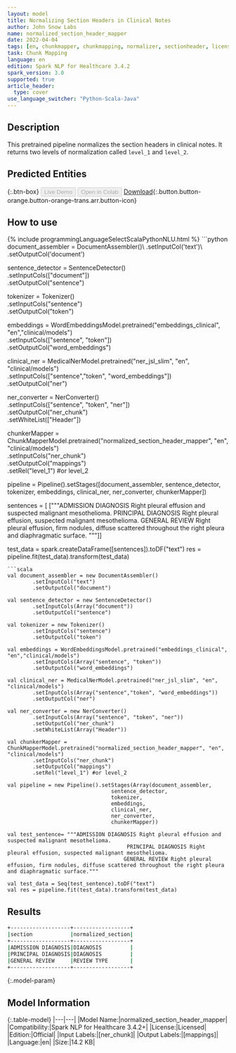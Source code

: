 ```yaml
---
layout: model
title: Normalizing Section Headers in Clinical Notes
author: John Snow Labs
name: normalized_section_header_mapper
date: 2022-04-04
tags: [en, chunkmapper, chunkmapping, normalizer, sectionheader, licensed]
task: Chunk Mapping
language: en
edition: Spark NLP for Healthcare 3.4.2
spark_version: 3.0
supported: true
article_header:
  type: cover
use_language_switcher: "Python-Scala-Java"
---
```


## Description

This pretrained pipeline normalizes the section headers in clinical notes. It returns two levels of normalization called `level_1` and `level_2`.

## Predicted Entities



{:.btn-box}
<button class="button button-orange" disabled>Live Demo</button>
<button class="button button-orange" disabled>Open in Colab</button>
[Download](https://s3.amazonaws.com/auxdata.johnsnowlabs.com/clinical/models/normalized_section_header_mapper_en_3.4.2_3.0_1649098646707.zip){:.button.button-orange.button-orange-trans.arr.button-icon}

## How to use



<div class="tabs-box" markdown="1">
{% include programmingLanguageSelectScalaPythonNLU.html %}
```python
document_assembler = DocumentAssembler()\
      .setInputCol('text')\
      .setOutputCol('document')

sentence_detector = SentenceDetector()\
      .setInputCols(["document"])\
      .setOutputCol("sentence")

tokenizer = Tokenizer()\
      .setInputCols("sentence")\
      .setOutputCol("token")

embeddings = WordEmbeddingsModel.pretrained("embeddings_clinical", "en","clinical/models")\
      .setInputCols(["sentence", "token"])\
      .setOutputCol("word_embeddings")

clinical_ner = MedicalNerModel.pretrained("ner_jsl_slim", "en", "clinical/models")\
      .setInputCols(["sentence","token", "word_embeddings"])\
      .setOutputCol("ner")

ner_converter = NerConverter()\
      .setInputCols(["sentence", "token", "ner"])\
      .setOutputCol("ner_chunk")\
      .setWhiteList(["Header"])

chunkerMapper = ChunkMapperModel.pretrained("normalized_section_header_mapper", "en", "clinical/models") \
      .setInputCols("ner_chunk")\
      .setOutputCol("mappings")\
      .setRel("level_1") #or level_2

pipeline = Pipeline().setStages([document_assembler,
                                 sentence_detector,
                                 tokenizer, 
                                 embeddings,
                                 clinical_ner, 
                                 ner_converter, 
                                 chunkerMapper])

sentences = [
    ["""ADMISSION DIAGNOSIS Right pleural effusion and suspected malignant mesothelioma.
        PRINCIPAL DIAGNOSIS Right pleural effusion, suspected malignant mesothelioma.
        GENERAL REVIEW Right pleural effusion, firm nodules, diffuse scattered throughout the right pleura and diaphragmatic surface.
     """]]

test_data = spark.createDataFrame([sentences]).toDF("text")
res = pipeline.fit(test_data).transform(test_data)
```
```scala
val document_assembler = new DocumentAssembler()
        .setInputCol("text")
        .setOutputCol("document")

val sentence_detector = new SentenceDetector()
        .setInputCols(Array("document"))
        .setOutputCol("sentence")

val tokenizer = new Tokenizer()
        .setInputCols("sentence")
        .setOutputCol("token")

val embeddings = WordEmbeddingsModel.pretrained("embeddings_clinical", "en","clinical/models")
        .setInputCols(Array("sentence", "token"))
        .setOutputCol("word_embeddings")

val clinical_ner = MedicalNerModel.pretrained("ner_jsl_slim", "en", "clinical/models")
        .setInputCols(Array("sentence","token", "word_embeddings"))
        .setOutputCol("ner")

val ner_converter = new NerConverter()
        .setInputCols(Array("sentence", "token", "ner"))
        .setOutputCol("ner_chunk")
        .setWhiteList(Array("Header"))

val chunkerMapper = ChunkMapperModel.pretrained("normalized_section_header_mapper", "en", "clinical/models") 
        .setInputCols("ner_chunk")
        .setOutputCol("mappings")
        .setRel("level_1") #or level_2

val pipeline = new Pipeline().setStages(Array(document_assembler,
                                 sentence_detector,
                                 tokenizer, 
                                 embeddings,
                                 clinical_ner, 
                                 ner_converter, 
                                 chunkerMapper))

val test_sentence= """ADMISSION DIAGNOSIS Right pleural effusion and suspected malignant mesothelioma.
                                      PRINCIPAL DIAGNOSIS Right pleural effusion, suspected malignant mesothelioma.
                                     GENERAL REVIEW Right pleural effusion, firm nodules, diffuse scattered throughout the right pleura and diaphragmatic surface."""

val test_data = Seq(test_sentence).toDF("text")
val res = pipeline.fit(test_data).transform(test_data)
```
</div>

## Results

```bash
+-------------------+------------------+
|section            |normalized_section|
+-------------------+------------------+
|ADMISSION DIAGNOSIS|DIAGNOSIS         |
|PRINCIPAL DIAGNOSIS|DIAGNOSIS         |
|GENERAL REVIEW     |REVIEW TYPE       |
+-------------------+------------------+
```

{:.model-param}
## Model Information

{:.table-model}
|---|---|
|Model Name:|normalized_section_header_mapper|
|Compatibility:|Spark NLP for Healthcare 3.4.2+|
|License:|Licensed|
|Edition:|Official|
|Input Labels:|[ner_chunk]|
|Output Labels:|[mappings]|
|Language:|en|
|Size:|14.2 KB|
